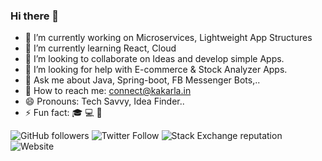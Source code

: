 ### Hi there 👋

- 🔭 I’m currently working on Microservices, Lightweight App Structures
- 🌱 I’m currently learning React, Cloud
- 👯 I’m looking to collaborate on Ideas and develop simple Apps.
- 🤔 I’m looking for help with E-commerce & Stock Analyzer Apps.
- 💬 Ask me about Java, Spring-boot, FB Messenger Bots,..
- :e-mail: How to reach me: connect@kakarla.in
- 😄 Pronouns:  Tech Savvy, Idea Finder..
- ⚡ Fun fact: :mortar_board: :computer: :money_with_wings:


![GitHub followers](https://img.shields.io/github/followers/chandrasekhar4u?color=blue&label=Follow&logo=github&logoColor=Blue&style=social)
![Twitter Follow](https://img.shields.io/twitter/follow/chandrasekhar4u?label=Follow%20Me&style=social)
![Stack Exchange reputation](https://img.shields.io/stackexchange/stackoverflow/r/1213738?logo=stack-overflow&style=social)
![Website](https://img.shields.io/website?color=blue&down_color=red&label=kakarla.in&logoColor=blue&style=social&up_color=green&up_message=online&url=https%3A%2F%2Fkakarla.in)

